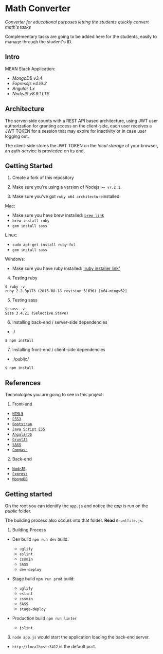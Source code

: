 # Math Converter
*Converter for educational purposes letting the students quickly convert math's tasks*

Complementary tasks are going to be added here for the students, easily to manage through the student's ID.

## Intro

MEAN Stack Application:

 * *MongoDB v3.4* 
 * *Expressjs v4.16.2* 
 * *Angular 1.x* 
 * *NodeJS v8.9.1 LTS*

## Architecture

The server-side counts with a REST API based architecture, using JWT user authorization for granting access on the client-side, each user receives a JWT TOKEN for a session that may expire for inactivity or in case user logging out. 

The client-side stores the JWT TOKEN on the *local storage* of your browser, an auth-service is provieded on its end.


## Getting Started

1. Create a fork of this repository

2. Make sure you're using a version of Nodejs `>= v7.2.1`.

2. Make sure you've got `ruby x64 architecture`installed.

 Mac:

  * Make sure you have brew installed: [`brew link`](https://www.w3.org/TR/html5/)
  * `brew install ruby`
  * `gem install sass`

Linux: 
       
 * `sudo apt-get install ruby-ful`
 * `gem install sass`

Windows:

 * Make sure you have ruby installed: ['ruby installer link'](https://rubyinstaller.org/) 

4. Testing ruby

```
$ ruby -v
ruby 2.2.3p173 (2015-08-18 revision 51636) [x64-mingw32]
```

5. Testing sass

```
$ sass -v
Sass 3.4.21 (Selective Steve)
```

6. Installing back-end / server-side dependencies

 * ./

```
$ npm install
``` 

7. Installing front-end / client-side dependencies

 * ./public/

```
$ npm install
``` 

## References

Technologies you are going to see in this project:

1. Front-end

 * [`HTML5`](https://www.w3.org/TR/html5/)
 * [`CSS3`](https://www.w3.org/TR/css-syntax-3/)
 * [`Bootstrap`](http://getbootstrap.com/)
 * [`Java Script ES5`](https://www.w3.org/standards/webdesign/script)
 * [`AngularJS`](https://angularjs.org/)
 * [`GruntJS`](http://gruntjs.com/)
 * [`SASS`](http://sass-lang.com/)
 * [`Compass`](http://compass-style.org/)

2. Back-end

 * [`NodeJS`](https://nodejs.org/en/)
 * [`Express`](http://expressjs.com/)
 * [`MongoDB`](https://www.mongodb.org/)

## Getting started

On the root you can identify the `app.js` and notice the *app* is run on the *public* folder.

The building process also occurs into that folder. **Read** `Gruntfile.js`.

1. Building Process

  * Dev build `npm run dev` build:
    * `uglify`
    * `eslint`
    * `cssmin`
    * `SASS`
    * `dev-deploy`

  * Stage build `npm run prod` build:
    * `uglify`
    * `eslint`
    * `cssmin`
    * `SASS`
    * `stage-deploy`

  * Production build `npm run linter`   
    * `jslint`

3. `node app.js` would start the application loading the back-end server.        
  * `http://localhost:3412` is the default port.
